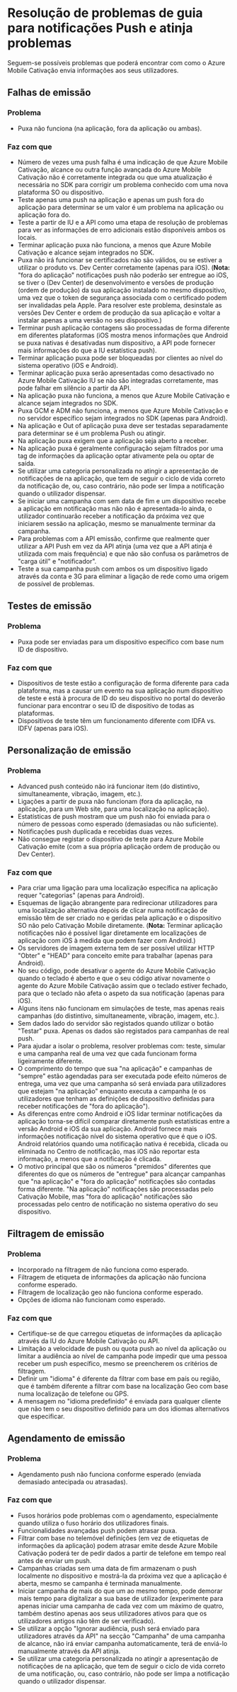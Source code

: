 <properties 
   pageTitle="Azure Cativação Mobile guia - Push/alcance de resolução de problemas" 
   description="Resolver problemas de interação e notificação de utilizador no Azure Mobile Cativação" 
   services="mobile-engagement" 
   documentationCenter="" 
   authors="piyushjo" 
   manager="dwrede" 
   editor=""/>

<tags
   ms.service="mobile-engagement"
   ms.devlang="na"
   ms.topic="article"
   ms.tgt_pltfrm="mobile-multiple"
   ms.workload="mobile" 
   ms.date="08/19/2016"
   ms.author="piyushjo"/>

# <a name="troubleshooting-guide-for-push-and-reach-issues"></a>Resolução de problemas de guia para notificações Push e atinja problemas

Seguem-se possíveis problemas que poderá encontrar com como o Azure Mobile Cativação envia informações aos seus utilizadores.
 
## <a name="push-failures"></a>Falhas de emissão

### <a name="issue"></a>Problema
- Puxa não funciona (na aplicação, fora da aplicação ou ambas).

### <a name="causes"></a>Faz com que
- Número de vezes uma push falha é uma indicação de que Azure Mobile Cativação, alcance ou outra função avançada do Azure Mobile Cativação não é corretamente integrada ou que uma atualização é necessária no SDK para corrigir um problema conhecido com uma nova plataforma SO ou dispositivo.
- Teste apenas uma push na aplicação e apenas um push fora do aplicação para determinar se um valor é um problema na aplicação ou aplicação fora do.
- Teste a partir de IU e a API como uma etapa de resolução de problemas para ver as informações de erro adicionais estão disponíveis ambos os locais.
- Terminar aplicação puxa não funciona, a menos que Azure Mobile Cativação e alcance sejam integrados no SDK.
- Puxa não irá funcionar se certificados não são válidos, ou se estiver a utilizar o produto vs. Dev Center corretamente (apenas para iOS). (**Nota:** "fora do aplicação" notificações push não poderão ser entregue ao iOS, se tiver o (Dev Center) de desenvolvimento e versões de produção (ordem de produção) da sua aplicação instalado no mesmo dispositivo, uma vez que o token de segurança associada com o certificado podem ser invalidadas pela Apple. Para resolver este problema, desinstale as versões Dev Center e ordem de produção da sua aplicação e voltar a instalar apenas a uma versão no seu dispositivo.)
- Terminar push aplicação contagens são processadas de forma diferente em diferentes plataformas (iOS mostra menos informações que Android se puxa nativas é desativadas num dispositivo, a API pode fornecer mais informações do que a IU estatística push).
- Terminar aplicação puxa pode ser bloqueadas por clientes ao nível do sistema operativo (iOS e Android).
- Terminar aplicação puxa serão apresentadas como desactivado no Azure Mobile Cativação IU se não são integradas corretamente, mas pode falhar em silêncio a partir da API.
- Na aplicação puxa não funciona, a menos que Azure Mobile Cativação e alcance sejam integrados no SDK.
- Puxa GCM e ADM não funciona, a menos que Azure Mobile Cativação e no servidor específico sejam integrados no SDK (apenas para Android).
- Na aplicação e Out of aplicação puxa deve ser testadas separadamente para determinar se é um problema Push ou atingir.
- Na aplicação puxa exigem que a aplicação seja aberto a receber.
- Na aplicação puxa é geralmente configuração sejam filtrados por uma tag de informações da aplicação optar ativamente pela ou optar de saída.
- Se utilizar uma categoria personalizada no atingir a apresentação de notificações de na aplicação, que tem de seguir o ciclo de vida correto da notificação de, ou, caso contrário, não pode ser limpa a notificação quando o utilizador dispensar.
- Se iniciar uma campanha com sem data de fim e um dispositivo recebe a aplicação em notificação mas não não é apresentada-lo ainda, o utilizador continuarão receber a notificação da próxima vez que iniciarem sessão na aplicação, mesmo se manualmente terminar da campanha.
- Para problemas com a API emissão, confirme que realmente quer utilizar a API Push em vez da API atinja (uma vez que a API atinja é utilizada com mais frequência) e que não são confusa os parâmetros de "carga útil" e "notificador".
- Teste a sua campanha push com ambos os um dispositivo ligado através da conta e 3G para eliminar a ligação de rede como uma origem de possível de problemas.

## <a name="push-testing"></a>Testes de emissão

### <a name="issue"></a>Problema
- Puxa pode ser enviadas para um dispositivo específico com base num ID de dispositivo.

### <a name="causes"></a>Faz com que

- Dispositivos de teste estão a configuração de forma diferente para cada plataforma, mas a causar um evento na sua aplicação num dispositivo de teste e está à procura de ID do seu dispositivo no portal do deverão funcionar para encontrar o seu ID de dispositivo de todas as plataformas.
- Dispositivos de teste têm um funcionamento diferente com IDFA vs. IDFV (apenas para iOS).


## <a name="push-customization"></a>Personalização de emissão

### <a name="issue"></a>Problema
- Advanced push conteúdo não irá funcionar item (do distintivo, simultaneamente, vibração, imagem, etc.).
- Ligações a partir de puxa não funcionam (fora da aplicação, na aplicação, para um Web site, para uma localização na aplicação).
- Estatísticas de push mostram que um push não foi enviada para o número de pessoas como esperado (demasiadas ou não suficiente).
- Notificações push duplicada e recebidas duas vezes.
- Não consegue registar o dispositivo de teste para Azure Mobile Cativação emite (com a sua própria aplicação ordem de produção ou Dev Center).

### <a name="causes"></a>Faz com que

- Para criar uma ligação para uma localização específica na aplicação requer "categorias" (apenas para Android).
- Esquemas de ligação abrangente para redirecionar utilizadores para uma localização alternativa depois de clicar numa notificação de emissão têm de ser criado no e geridas pela aplicação e o dispositivo SO não pelo Cativação Mobile diretamente. (**Nota:** Terminar aplicação notificações não é possível ligar diretamente em localizações de aplicação com iOS à medida que podem fazer com Android.)
- Os servidores de imagem externa tem de ser possível utilizar HTTP "Obter" e "HEAD" para conceito emite para trabalhar (apenas para Android).
- No seu código, pode desativar o agente do Azure Mobile Cativação quando o teclado é aberto e que o seu código ativar novamente o agente do Azure Mobile Cativação assim que o teclado estiver fechado, para que o teclado não afeta o aspeto da sua notificação (apenas para iOS).
- Alguns itens não funcionam em simulações de teste, mas apenas reais campanhas (do distintivo, simultaneamente, vibração, imagem, etc.).
- Sem dados lado do servidor são registados quando utilizar o botão "Testar" puxa. Apenas os dados são registados para campanhas de real push.
- Para ajudar a isolar o problema, resolver problemas com: teste, simular e uma campanha real de uma vez que cada funcionam forma ligeiramente diferente.
- O comprimento do tempo que sua "na aplicação" e campanhas de "sempre" estão agendadas para ser executada pode efeito números de entrega, uma vez que uma campanha só será enviada para utilizadores que estejam "na aplicação" enquanto executa a campanha (e os utilizadores que tenham as definições de dispositivo definidas para receber notificações de "fora do aplicação").
- As diferenças entre como Android e iOS lidar terminar notificações da aplicação torna-se difícil comparar diretamente push estatísticas entre a versão Android e iOS da sua aplicação. Android fornece mais informações notificação nível do sistema operativo que é que o iOS. Android relatórios quando uma notificação nativa é recebida, clicada ou eliminada no Centro de notificação, mas iOS não reportar esta informação, a menos que a notificação é clicada. 
- O motivo principal que são os números "premidos" diferentes que diferentes do que os números de "entregue" para alcançar campanhas que "na aplicação" e "fora do aplicação" notificações são contadas forma diferente. "Na aplicação" notificações são processadas pelo Cativação Mobile, mas "fora do aplicação" notificações são processadas pelo centro de notificação no sistema operativo do seu dispositivo.

## <a name="push-targeting"></a>Filtragem de emissão

### <a name="issue"></a>Problema
- Incorporado na filtragem de não funciona como esperado.
- Filtragem de etiqueta de informações da aplicação não funciona conforme esperado.
- Filtragem de localização geo não funciona conforme esperado.
- Opções de idioma não funcionam como esperado.

### <a name="causes"></a>Faz com que

- Certifique-se de que carregou etiquetas de informações da aplicação através da IU do Azure Mobile Cativação ou API.
- Limitação a velocidade de push ou quota push ao nível da aplicação ou limitar a audiência ao nível de campanha pode impedir que uma pessoa receber um push específico, mesmo se preencherem os critérios de filtragem. 
- Definir um "idioma" é diferente da filtrar com base em país ou região, que é também diferente a filtrar com base na localização Geo com base numa localização de telefone ou GPS.
- A mensagem no "idioma predefinido" é enviada para qualquer cliente que não tem o seu dispositivo definido para um dos idiomas alternativos que especificar.


## <a name="push-scheduling"></a>Agendamento de emissão

### <a name="issue"></a>Problema
- Agendamento push não funciona conforme esperado (enviada demasiado antecipada ou atrasadas).

### <a name="causes"></a>Faz com que

- Fusos horários pode problemas com o agendamento, especialmente quando utiliza o fuso horário dos utilizadores finais.
- Funcionalidades avançadas push podem atrasar puxa.
- Filtrar com base no telemóvel definições (em vez de etiquetas de informações da aplicação) podem atrasar emite desde Azure Mobile Cativação poderá ter de pedir dados a partir de telefone em tempo real antes de enviar um push.
- Campanhas criadas sem uma data de fim armazenam o push localmente no dispositivo e mostrá-la da próxima vez que a aplicação é aberta, mesmo se campanha é terminada manualmente.
- Iniciar campanha de mais do que um ao mesmo tempo, pode demorar mais tempo para digitalizar a sua base de utilizador (experimente para apenas iniciar uma campanha de cada vez com um máximo de quatro, também destino apenas aos seus utilizadores ativos para que os utilizadores antigos não têm de ser verificado).
- Se utilizar a opção "Ignorar audiência, push será enviado para utilizadores através da API" na secção "Campanha" de uma campanha de alcance, não irá enviar campanha automaticamente, terá de enviá-lo manualmente através da API atinja.
- Se utilizar uma categoria personalizada no atingir a apresentação de notificações de na aplicação, que tem de seguir o ciclo de vida correto de uma notificação, ou, caso contrário, não pode ser limpa a notificação quando o utilizador dispensar.

 
